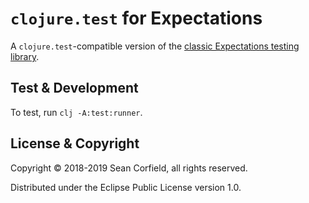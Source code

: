 # `clojure.test` for Expectations

A `clojure.test`-compatible version of the [classic Expectations testing library](https://clojure-expectations.github.io/).

## Test & Development

To test, run `clj -A:test:runner`.

## License & Copyright

Copyright © 2018-2019 Sean Corfield, all rights reserved.

Distributed under the Eclipse Public License version 1.0.
